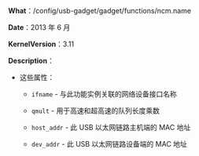 **What**：/config/usb-gadget/gadget/functions/ncm.name

**Date**：2013 年 6 月

**KernelVersion**：3.11

**Description**：

  - 这些属性：

    - `ifname` - 与此功能实例关联的网络设备接口名称

    - `qmult` - 用于高速和超高速的队列长度乘数

    - `host_addr` - 此 USB 以太网链路主机端的 MAC 地址

    - `dev_addr` - 此 USB 以太网链路设备端的 MAC 地址